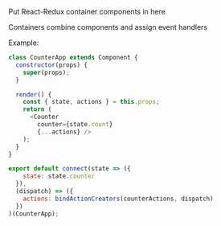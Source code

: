 Put React-Redux container components in here

Containers combine components and assign event handlers

Example:
```javascript
class CounterApp extends Component {
  constructor(props) {
    super(props);
  }

  render() {
    const { state, actions } = this.props;
    return (
      <Counter
        counter={state.count}
        {...actions} />
    );
  }
}

export default connect(state => ({
    state: state.counter
  }),
  (dispatch) => ({
    actions: bindActionCreators(counterActions, dispatch)
  })
)(CounterApp);
```
